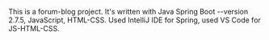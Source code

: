 This is a forum-blog project. It's written with Java Spring Boot --version 2.7.5, JavaScript, HTML-CSS. Used IntelliJ IDE for Spring, used VS Code for JS-HTML-CSS.
